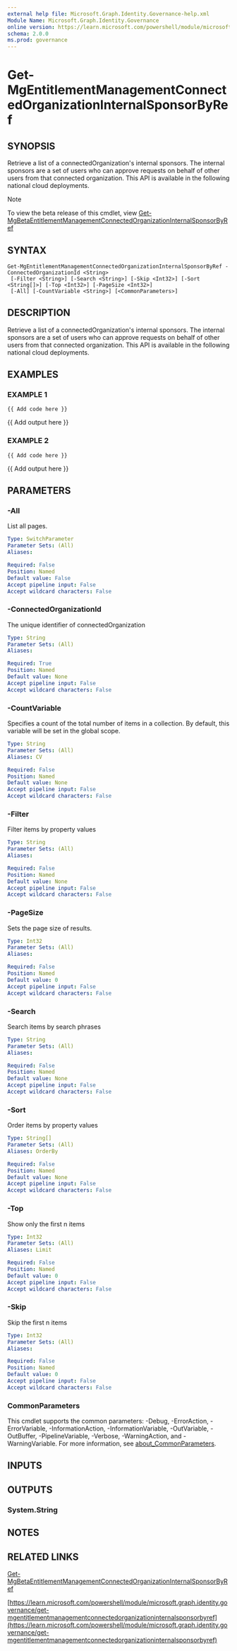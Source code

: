 ```yaml
---
external help file: Microsoft.Graph.Identity.Governance-help.xml
Module Name: Microsoft.Graph.Identity.Governance
online version: https://learn.microsoft.com/powershell/module/microsoft.graph.identity.governance/get-mgentitlementmanagementconnectedorganizationinternalsponsorbyref
schema: 2.0.0
ms.prod: governance
---
```


# Get-MgEntitlementManagementConnectedOrganizationInternalSponsorByRef

## SYNOPSIS
Retrieve a list of a connectedOrganization's internal sponsors.
The internal sponsors are a set of users who can approve requests on behalf of other users from that connected organization.
This API is available in the following national cloud deployments.

> [!NOTE]
> To view the beta release of this cmdlet, view [Get-MgBetaEntitlementManagementConnectedOrganizationInternalSponsorByRef](/powershell/module/Microsoft.Graph.Beta.Identity.Governance/Get-MgBetaEntitlementManagementConnectedOrganizationInternalSponsorByRef?view=graph-powershell-beta)

## SYNTAX

```
Get-MgEntitlementManagementConnectedOrganizationInternalSponsorByRef -ConnectedOrganizationId <String>
 [-Filter <String>] [-Search <String>] [-Skip <Int32>] [-Sort <String[]>] [-Top <Int32>] [-PageSize <Int32>]
 [-All] [-CountVariable <String>] [<CommonParameters>]
```

## DESCRIPTION
Retrieve a list of a connectedOrganization's internal sponsors.
The internal sponsors are a set of users who can approve requests on behalf of other users from that connected organization.
This API is available in the following national cloud deployments.

## EXAMPLES

### EXAMPLE 1
```
{{ Add code here }}
```

{{ Add output here }}

### EXAMPLE 2
```
{{ Add code here }}
```

{{ Add output here }}

## PARAMETERS

### -All
List all pages.

```yaml
Type: SwitchParameter
Parameter Sets: (All)
Aliases:

Required: False
Position: Named
Default value: False
Accept pipeline input: False
Accept wildcard characters: False
```

### -ConnectedOrganizationId
The unique identifier of connectedOrganization

```yaml
Type: String
Parameter Sets: (All)
Aliases:

Required: True
Position: Named
Default value: None
Accept pipeline input: False
Accept wildcard characters: False
```

### -CountVariable
Specifies a count of the total number of items in a collection.
By default, this variable will be set in the global scope.

```yaml
Type: String
Parameter Sets: (All)
Aliases: CV

Required: False
Position: Named
Default value: None
Accept pipeline input: False
Accept wildcard characters: False
```

### -Filter
Filter items by property values

```yaml
Type: String
Parameter Sets: (All)
Aliases:

Required: False
Position: Named
Default value: None
Accept pipeline input: False
Accept wildcard characters: False
```

### -PageSize
Sets the page size of results.

```yaml
Type: Int32
Parameter Sets: (All)
Aliases:

Required: False
Position: Named
Default value: 0
Accept pipeline input: False
Accept wildcard characters: False
```

### -Search
Search items by search phrases

```yaml
Type: String
Parameter Sets: (All)
Aliases:

Required: False
Position: Named
Default value: None
Accept pipeline input: False
Accept wildcard characters: False
```

### -Sort
Order items by property values

```yaml
Type: String[]
Parameter Sets: (All)
Aliases: OrderBy

Required: False
Position: Named
Default value: None
Accept pipeline input: False
Accept wildcard characters: False
```

### -Top
Show only the first n items

```yaml
Type: Int32
Parameter Sets: (All)
Aliases: Limit

Required: False
Position: Named
Default value: 0
Accept pipeline input: False
Accept wildcard characters: False
```

### -Skip
Skip the first n items

```yaml
Type: Int32
Parameter Sets: (All)
Aliases:

Required: False
Position: Named
Default value: 0
Accept pipeline input: False
Accept wildcard characters: False
```

### CommonParameters
This cmdlet supports the common parameters: -Debug, -ErrorAction, -ErrorVariable, -InformationAction, -InformationVariable, -OutVariable, -OutBuffer, -PipelineVariable, -Verbose, -WarningAction, and -WarningVariable. For more information, see [about_CommonParameters](http://go.microsoft.com/fwlink/?LinkID=113216).

## INPUTS

## OUTPUTS

### System.String
## NOTES

## RELATED LINKS
[Get-MgBetaEntitlementManagementConnectedOrganizationInternalSponsorByRef](/powershell/module/Microsoft.Graph.Beta.Identity.Governance/Get-MgBetaEntitlementManagementConnectedOrganizationInternalSponsorByRef?view=graph-powershell-beta)

[https://learn.microsoft.com/powershell/module/microsoft.graph.identity.governance/get-mgentitlementmanagementconnectedorganizationinternalsponsorbyref](https://learn.microsoft.com/powershell/module/microsoft.graph.identity.governance/get-mgentitlementmanagementconnectedorganizationinternalsponsorbyref)

